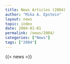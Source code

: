 ```yaml
---
title: News Articles (2004)
author: "Mika A. Epstein"
layout: news
topic: index
date: 2004-01-01
permalink: /news/2004/
categories: ["News"]
tags: ["2004"]
---
```


{{< news >}}